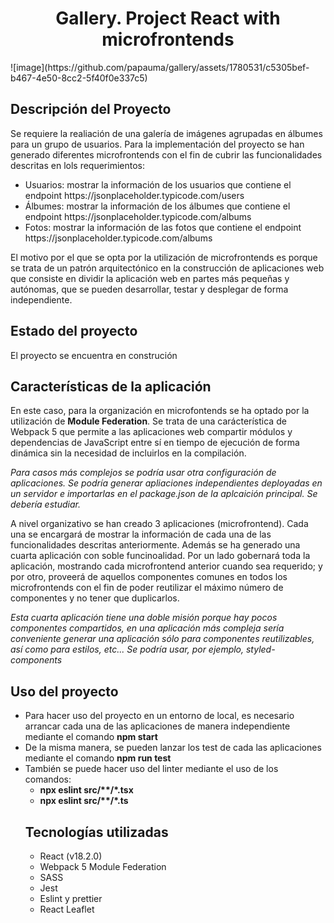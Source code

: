 <h1 align='center'>Gallery. Project React with microfrontends</h1>
![image](https://github.com/papauma/gallery/assets/1780531/c5305bef-b467-4e50-8cc2-5f40f0e337c5)

<h2>Descripción del Proyecto</h2>
Se requiere la realiación de una galería de imágenes agrupadas en álbumes para un grupo  de usuarios.
Para la implementación del proyecto se han generado diferentes microfrontends con el fin de cubrir las funcionalidades descritas en lols requerimientos:
<ul>
  <li>Usuarios: mostrar la información de los usuarios que contiene el endpoint https://jsonplaceholder.typicode.com/users</li>
  <li>Álbumes: mostrar la información de los álbumes que contiene el endpoint https://jsonplaceholder.typicode.com/albums</li>
  <li>Fotos: mostrar la información de las fotos que contiene el endpoint https://jsonplaceholder.typicode.com/albums</li>
</ul>
El motivo por el que se opta por la utilización de microfrontends es porque se trata de un patrón arquitectónico en la construcción de aplicaciones web que consiste en dividir la aplicación web en partes más pequeñas y autónomas, que se pueden desarrollar, testar y desplegar de forma independiente.

<h2>Estado del proyecto</h2>
El proyecto se encuentra en construción

<h2>Características de la aplicación</h2>
En este caso, para la organización en microfontends se ha optado por la utilización de <B>Module Federation</B>. Se trata de una carácterística de Webpack 5 que permite a las aplicaciones web compartir módulos y dependencias de JavaScript entre sí en tiempo de ejecución de forma dinámica sin la necesidad de incluirlos en la compilación.

<i>Para casos más complejos se podría usar otra configuración de aplicaciones. Se podría generar apliaciones independientes deployadas en un servidor e importarlas en el package.json de la aplcaición principal. Se debería estudiar.</i>

A nivel organizativo se han creado 3 aplicaciones (microfrontend). Cada una se encargará de mostrar la información de cada una de las funcionalidades descritas anteriormente.
Además se ha generado una cuarta aplicación con soble funcinoalidad. Por un lado gobernará toda la aplicación, mostrando cada microfrontend anterior cuando sea requerido; y por otro, proveerá de aquellos componentes comunes en todos los microfrontends con el fin de poder reutilizar el máximo número de componentes y no tener que duplicarlos.

<i>Esta cuarta aplicación tiene una doble misión porque hay pocos componentes compartidos, en una aplicación más compleja sería conveniente generar una aplicación sólo para componentes reutilizables, así como para estilos, etc... Se podría usar, por ejemplo, styled-components</i>

<h2>Uso del proyecto</h2>
<ul>
  <li>Para hacer uso del proyecto en un entorno de local, es necesario arrancar cada una de las aplicaciones de manera independiente mediante el comando <b>npm start</b></li>
  <li>De la misma manera, se pueden lanzar los test de cada las aplicaciones mediante el comando <b>npm run test</b></li>
  <li>También se puede hacer uso del linter mediante el uso de los comandos:
    <ul>
      <li><b>npx eslint src/**/*.tsx</b></li></li>
      <li><b>npx eslint src/**/*.ts</b></li>
</ul>

<h2>Tecnologías utilizadas</h2>
<ul>
  <li>React (v18.2.0)</li>
  <li>Webpack 5 Module Federation</li>
  <li>SASS</li>
  <li>Jest</li>
  <li>Eslint y prettier</li>
  <li>React Leaflet</li>
</ul>



